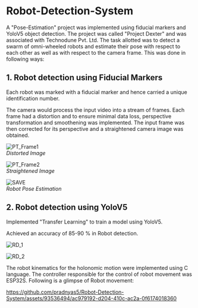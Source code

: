 # Robot-Detection-System
A "Pose-Estimation" project was implemented using fiducial markers and YoloV5 object detection. 
The project was called "Project Dexter" and was associated with Technodune Pvt. Ltd.
The task allotted was to detect a swarm of omni-wheeled robots and estimate their pose with respect to each other as well as with respect to the camera frame. This was done in following ways:

## 1. Robot detection using Fiducial Markers
   
   Each robot was marked with a fiducial marker and hence carried a unique identification number.
   
   The camera would process the input video into a stream of frames. Each frame had a distortion and to ensure minimal data loss, perspective transformation and smoothening was implemented. 
   The input frame was then corrected for its perspective and a straightened camera image was obtained.

  

   ![PT_Frame1](https://github.com/pradnyas5/Robot-Detection-System/assets/93536494/0a4a0d8d-c66d-41bf-ba2b-9efd3fb353ce)   
   *Distorted Image*

   ![PT_Frame2](https://github.com/pradnyas5/Robot-Detection-System/assets/93536494/597b092b-a84c-4474-96c8-886e2d0077c2)   
   *Straightened Image*   
      
   ![SAVE](https://github.com/pradnyas5/Robot-Detection-System/assets/93536494/9da9965e-40d7-4489-b367-8e737588e4ec)   
   *Robot Pose Estimation*

## 2. Robot detection using YoloV5
   
   Implemented "Transfer Learning" to train a model using YoloV5.

   Achieved an accuracy of 85-90 % in Robot detection.
   
   ![RD_1](https://github.com/pradnyas5/Robot-Detection-System/assets/93536494/31f48f02-e775-4082-90b8-4850eef258a8)
      
   ![RD_2](https://github.com/pradnyas5/Robot-Detection-System/assets/93536494/0e2c2363-8f45-4ba7-9e2b-d6842fb9b9e8)

   The robot kinematics for the holonomic motion were implemented using C language. The controller responsible for the control of robot movement was ESP32S. Following is a glimpse of Robot movement:

   https://github.com/pradnyas5/Robot-Detection-System/assets/93536494/ac979192-d204-410c-ac2a-0f6174018360


   
